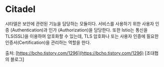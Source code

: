 # Citadel

시타델은 보안에 관련된 기능을 담당하는 모듈이다. 서비스를 사용하기 위한 사용자 인증 \(Authentication\)과 인가 \(Authorization\)을 담당한다. 또한 Istio는 통신을 TLS\(SSL\)을 이용하여 암호화할 수 있는데, TLS 암호화나 또는 사용자 인증에 필요한 인증서\(Certification\)을 관리하는 역할을 한다.    
  
출처: [https://bcho.tistory.com/1296](https://bcho.tistory.com/1296) \[조대협의 블로그\]

